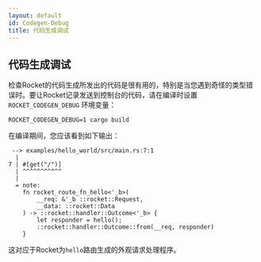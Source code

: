 ```yaml
---
layout: default
id: Codegen-Debug
title: 代码生成调试
---
```


## 代码生成调试

检查Rocket的代码生成所发出的代码是很有用的，特别是当您遇到奇怪的类型错误时。要让Rocket记录发送到控制台的代码，请在编译时设置 `ROCKET_CODEGEN_DEBUG` 环境变量：

```shell
ROCKET_CODEGEN_DEBUG=1 cargo build
```

在编译期间，您应该看到如下输出：

```shell
 --> examples/hello_world/src/main.rs:7:1
  |
7 | #[get("/")]
  | ^^^^^^^^^^^
  |
  = note:
    fn rocket_route_fn_hello<'_b>(
        __req: &'_b ::rocket::Request,
        __data: ::rocket::Data
    ) -> ::rocket::handler::Outcome<'_b> {
        let responder = hello();
        ::rocket::handler::Outcome::from(__req, responder)
    }
```

这对应于Rocket为`hello`路由生成的外观请求处理程序。